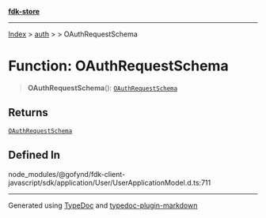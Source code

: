 [**fdk-store**](../../../README.md)
***

[Index](../../../API.md) > [auth](../../README.md) > [<internal>](../README.md) > OAuthRequestSchema

# Function: OAuthRequestSchema

> **OAuthRequestSchema**(): [`OAuthRequestSchema`](../type-aliases/type-alias.OAuthRequestSchema.md)

## Returns

[`OAuthRequestSchema`](../type-aliases/type-alias.OAuthRequestSchema.md)

## Defined In

node\_modules/@gofynd/fdk-client-javascript/sdk/application/User/UserApplicationModel.d.ts:711

***
Generated using [TypeDoc](https://typedoc.org/) and [typedoc-plugin-markdown](https://www.npmjs.com/package/typedoc-plugin-markdown)
